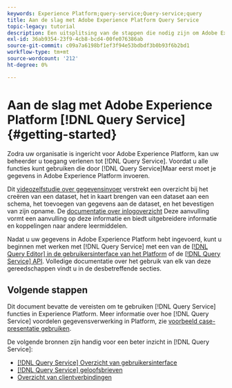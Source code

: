 ```yaml
---
keywords: Experience Platform;query-service;Query-service;query
title: Aan de slag met Adobe Experience Platform Query Service
topic-legacy: tutorial
description: Een uitsplitsing van de stappen die nodig zijn om Adobe Experience Platform Query Service volledig te gebruiken
exl-id: 36ab9354-23f9-4cb8-bcd4-00fe076386ab
source-git-commit: c09a7a6198bf1ef3f94e53bdbdf3b0b93f6b2bd1
workflow-type: tm+mt
source-wordcount: '212'
ht-degree: 0%

---
```


# Aan de slag met Adobe Experience Platform [!DNL Query Service] {#getting-started}

Zodra uw organisatie is ingericht voor Adobe Experience Platform, kan uw beheerder u toegang verlenen tot [!DNL Query Service]. Voordat u alle functies kunt gebruiken die door [!DNL Query Service]Maar eerst moet je gegevens in Adobe Experience Platform invoeren.

Dit [videozelfstudie over gegevensinvoer](https://experienceleague.adobe.com/docs/platform-learn/tutorials/data-ingestion/create-datasets-and-ingest-data.html) verstrekt een overzicht bij het creëren van een dataset, het in kaart brengen van een dataset aan een schema, het toevoegen van gegevens aan de dataset, en het bevestigen van zijn opname. De [documentatie over inlogoverzicht](../../ingestion/home.md) Deze aanvulling vormt een aanvulling op deze informatie en biedt uitgebreidere informatie en koppelingen naar andere leermiddelen.

Nadat u uw gegevens in Adobe Experience Platform hebt ingevoerd, kunt u beginnen met werken met [!DNL Query Service] met een van de [[!DNL Query Editor] in de gebruikersinterface van het Platform](../ui/user-guide.md) of de [[!DNL Query Service] API](../api/getting-started.md). Volledige documentatie over het gebruik van elk van deze gereedschappen vindt u in de desbetreffende secties.

## Volgende stappen

Dit document bevatte de vereisten om te gebruiken [!DNL Query Service] functies in Experience Platform. Meer informatie over hoe [!DNL Query Service] voordelen gegevensverwerking in Platform, zie [voorbeeld case-presentatie gebruiken](../use-cases/abandoned-browse.md).

De volgende bronnen zijn handig voor een beter inzicht in [!DNL Query Service]:

- [[!DNL Query Service] Overzicht van gebruikersinterface](../ui/overview.md)
- [[!DNL Query Service] geloofsbrieven](../ui/credentials.md)
- [Overzicht van clientverbindingen](../clients/overview.md)
